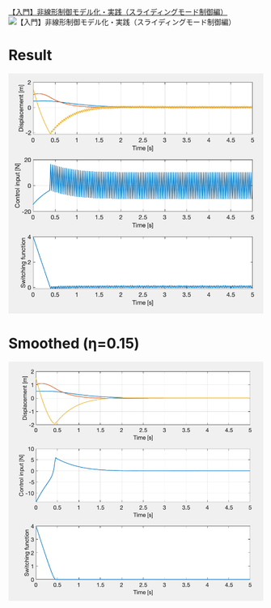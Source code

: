 
[【入門】非線形制御モデル化・実践（スライディングモード制御編）](https://www.mathworks.com/videos/modeling-non-linear-control-sliding-mode-control-82312.html)
![[【入門】非線形制御モデル化・実践（スライディングモード制御編）](https://www.mathworks.com/videos/modeling-non-linear-control-sliding-mode-control-82312.html)](https://user-images.githubusercontent.com/855816/152106701-3c3026dd-0ef6-4996-bd76-0f0cd832289f.png)

# Result
![result](image/result.png)
# Smoothed (η=0.15)
![smoothed](image/smoothed.png)